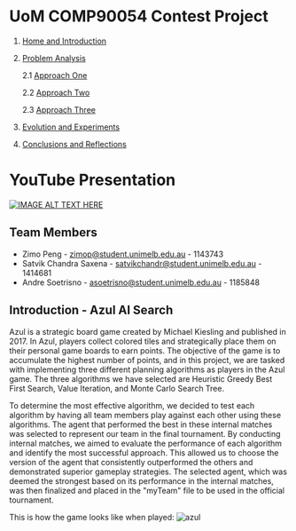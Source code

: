 # UoM COMP90054 Contest Project


1. [Home and Introduction]()
2. [Problem Analysis](Problem-Analysis)

    2.1 [Approach One](AI-Method-1)

    2.2 [Approach Two](AI-Method-2)

    2.3 [Approach Three](AI-Method-3)
3. [Evolution and Experiments](Evolution)
4. [Conclusions and Reflections](Conclusions-and-Reflections)

# YouTube Presentation

[![IMAGE ALT TEXT HERE](http://img.youtube.com/vi/rzKt0fj4LoM/0.jpg)](https://youtu.be/rzKt0fj4LoM)

## Team Members


* Zimo Peng - zimop@student.unimelb.edu.au - 1143743
* Satvik Chandra Saxena - satvikchandr@student.unimelb.edu.au - 1414681
* Andre Soetrisno - asoetrisno@student.unimelb.edu.au - 1185848


## Introduction - Azul AI Search

Azul is a strategic board game created by Michael Kiesling and published in 2017. In Azul, players collect colored tiles and strategically place them on their personal game boards to earn points. The objective of the game is to accumulate the highest number of points, and in this project, we are tasked with implementing three different planning algorithms as players in the Azul game. The three algorithms we have selected are Heuristic Greedy Best First Search, Value Iteration, and Monte Carlo Search Tree.

To determine the most effective algorithm, we decided to test each algorithm by having all team members play against each other using these algorithms. The agent that performed the best in these internal matches was selected to represent our team in the final tournament. By conducting internal matches, we aimed to evaluate the performance of each algorithm and identify the most successful approach. This allowed us to choose the version of the agent that consistently outperformed the others and demonstrated superior gameplay strategies. The selected agent, which was deemed the strongest based on its performance in the internal matches, was then finalized and placed in the "myTeam" file to be used in the official tournament.

This is how the game looks like when played:
![azul](https://github.com/COMP90054-2023S1/assignment3-azul--team_53/assets/80197186/9e30c4d4-7625-463e-9724-07f9cf4434c5)


